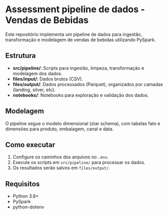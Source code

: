 # Assessment pipeline de dados - Vendas de Bebidas

Este repositório implementa um pipeline de dados para ingestão, transformação e modelagem de vendas de bebidas utilizando PySpark.

## Estrutura
- **src/pipeline/**: Scripts para ingestão, limpeza, transformação e modelagem dos dados.
- **files/input/**: Dados brutos (CSV).
- **files/output/**: Dados processados (Parquet), organizados por camadas (landing, silver, etc).
- **notebooks/**: Notebooks para exploração e validação dos dados.

## Modelagem
O pipeline segue o modelo dimensional (star schema), com tabelas fato e dimensões para produto, embalagem, canal e data.

## Como executar
1. Configure os caminhos dos arquivos no `.env`.
2. Execute os scripts em `src/pipeline/` para processar os dados.
3. Os resultados serão salvos em `files/output/`.

## Requisitos
- Python 3.8+
- PySpark
- python-dotenv

